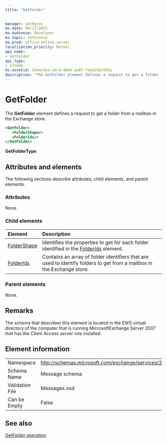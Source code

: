 ```yaml
---
title: "GetFolder"
 
 
manager: sethgros
ms.date: 09/17/2015
ms.audience: Developer
ms.topic: reference
ms.prod: office-online-server
localization_priority: Normal
api_name:
- GetFolder
api_type:
- schema
ms.assetid: 34e4c9ea-adcd-46bd-ae8f-7abb256c585a
description: "The GetFolder element defines a request to get a folder from a mailbox in the Exchange store."
---
```


# GetFolder

The **GetFolder** element defines a request to get a folder from a mailbox in the Exchange store. 
  
```xml
<GetFolder>
   <FolderShape/>
   <FolderIds/>
</GetFolder>
```

 **GetFolderType**
## Attributes and elements

The following sections describe attributes, child elements, and parent elements.
  
### Attributes

None.
  
### Child elements

|**Element**|**Description**|
|:-----|:-----|
|[FolderShape](foldershape.md) <br/> |Identifies the properties to get for each folder identified in the [FolderIds](folderids.md) element.  <br/> |
|[FolderIds](folderids.md) <br/> |Contains an array of folder identifiers that are used to identify folders to get from a mailbox in the Exchange store.  <br/> |
   
### Parent elements

None.
  
## Remarks

The schema that describes this element is located in the EWS virtual directory of the computer that is running MicrosoftExchange Server 2007 that has the Client Access server role installed.
  
## Element information

|||
|:-----|:-----|
|Namespace  <br/> |http://schemas.microsoft.com/exchange/services/2006/messages  <br/> |
|Schema Name  <br/> |Message schema  <br/> |
|Validation File  <br/> |Messages.xsd  <br/> |
|Can be Empty  <br/> |False  <br/> |
   
## See also



[GetFolder operation](getfolder-operation.md)

